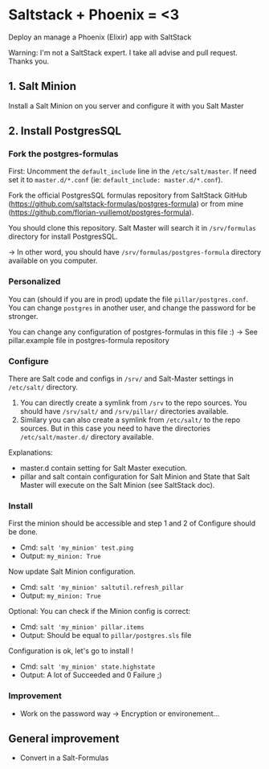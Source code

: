 # Saltstack + Phoenix = <3
Deploy an manage a Phoenix (Elixir) app with SaltStack

Warning:
I'm not a SaltStack expert. I take all advise and pull request. Thanks you.

## 1. Salt Minion
Install a Salt Minion on you server and configure it with you Salt Master

## 2. Install PostgresSQL
### Fork the postgres-formulas
First: Uncomment the `default_include` line in the `/etc/salt/master`. If need set it to `master.d/*.conf` (ie: `default_include: master.d/*.conf`).

Fork the official PostgresSQL formulas repository from SaltStack GitHub (https://github.com/saltstack-formulas/postgres-formula) or from mine (https://github.com/florian-vuillemot/postgres-formula).

You should clone this repository. Salt Master will search it in `/srv/formulas` directory for install PostgresSQL.

-> In other word, you should have `/srv/formulas/postgres-formula` directory available on you computer.

### Personalized
You can (should if you are in prod) update the file `pillar/postgres.conf`.
You can change `postgres` in another user, and change the password for be stronger.

You can change any configuration of postgres-formulas in this file :) -> See pillar.example file in postgres-formula repository

### Configure
There are Salt code and configs in `/srv/` and Salt-Master settings in `/etc/salt/` directory.

1. You can directly create a symlink from `/srv` to the repo sources. You should have `/srv/salt/` and `/srv/pillar/` directories available.
2. Similary you can also create a symlink from `/etc/salt/` to the repo sources. But in this case you need to have the directories `/etc/salt/master.d/` directory available.

Explanations:
- master.d contain setting for Salt Master execution.
- pillar and salt contain configuration for Salt Minion and State that Salt Master will execute on the Salt Minion (see SaltStack doc).

### Install
First the minion should be accessible and step 1 and 2 of Configure should be done.
- Cmd: `salt 'my_minion' test.ping`
- Output: `my_minion: True`

Now update Salt Minion configuration.
- Cmd: `salt 'my_minion' saltutil.refresh_pillar`
- Output: `my_minion: True`

Optional: You can check if the Minion config is correct:
- Cmd: `salt 'my_minion' pillar.items`
- Output: Should be equal to `pillar/postgres.sls` file

Configuration is ok, let's go to install !
- Cmd: `salt 'my_minion' state.highstate`
- Output: A lot of Succeeded and 0 Failure ;)


### Improvement
- Work on the password way -> Encryption or environement...

## General improvement
- Convert in a Salt-Formulas
